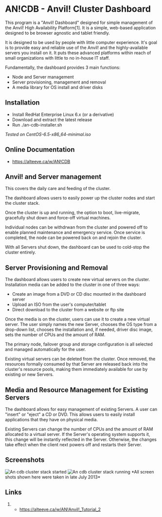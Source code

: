 AN!CDB - Anvil! Cluster Dashboard
=================================

  This program is a "Anvil! Dashboard" designed for simple management of the
Anvil! High Availability Platform[1]. It is a simple, web-based application 
designed to be browser agnostic and tablet friendly.

  It is designed to be used by people with little computer experience. It's
goal is to provide easy and reliable use of the Anvil! and the 
highly-available servers you install on it. It puts these advanced platforms
within reach of small organizations with little to no in-house IT staff.

  Fundamentally, the dashboard provides 3 main functions:

  - Node and Server management
  - Server provisioning, management and removal
  - A media library for OS install and driver disks

Installation
------------

  - Install RedHat Enterprise Linux 6.x (or a derivative)
  - Download and extract the latest release
  - Run ./an-cdb-installer.sh

*Tested on CentOS-6.5-x86_64-minimal.iso*

Online Documentation
--------------------

- https://alteeve.ca/w/AN!CDB

 
Anvil! and Server management
----------------------------

  This covers the daily care and feeding of the cluster.

  The dashboard allows users to easily power up the cluster nodes and start the
cluster stack.

  Once the cluster is up and running, the option to boot,
live-migrate, gracefully shut down and force-off virtual machines.

  Individual nodes can be withdrwan from the cluster and powered off to enable
planned maintenance and emergency service. Once service is completed, the node
can be powered back on and rejoin the cluster.

  With all Servers shut down, the dashboard can be used to cold-stop the cluster
entirely.


Server Provisioning and Removal
-------------------------------

  The dashboard allows users to create new virtual servers on the cluster.
Installation media can be added to the cluster in one of three ways:

  - Create an image from a DVD or CD disc mounted in the dashboard server
  - Upload an ISO from the user's computer/tablet
  - Direct download to the cluster from a website or ftp site

  Once the media is on the cluster, users can use it to create a new virtual
server. The user simply names the new Server, chooses the OS type from a drop-down
list, chooses the installation and, if needed, driver disc image, sets the
number of CPUs and the amount of RAM.

  The primary node, failover group and storage configuration is all selected
and managed automatically for the user.


  Existing virtual servers can be deleted from the cluster. Once removed, the
resources formally consumed by that Server are released back into the cluster's
resource pools, making them immediately available for use by existing or new
Servers.


Media and Resource Management for Existing Servers
--------------------------------------------------

  The dashboard allows for easy management of existing Servers. A user can "insert"
or "eject" a CD or DVD. This allows users to easily install applications that
they have on physical media.

  Existing Servers can change the number of CPUs and the amount of RAM allocated to
a virtual server. If the Server's operating system supports it, this change will be
instantly reflected in the Server. Otherwise, the changes take effect when the
client next powers off and restarts their Server.


Screenshots
-----------

![An cdb cluster stack started](https://alteeve.ca/images/0/09/An-cdb-splash.png)
![An cdb cluster stack running](https://alteeve.ca/images/d/d7/An-cdb-cluster-stack-running.png)
\*All screen shots shown here were taken in late July 2013\*

Links
-----

1. - https://alteeve.ca/w/AN!Anvil!_Tutorial_2
